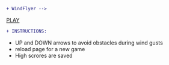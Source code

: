 ``` diff
+ WindFlyer -->
```
[PLAY](https://pgleamy.github.io/WindFlyer/)
``` diff
+ INSTRUCTIONS:
```
* UP and DOWN arrows to avoid obstacles during wind gusts
* reload page for a new game
* High scrores are saved
